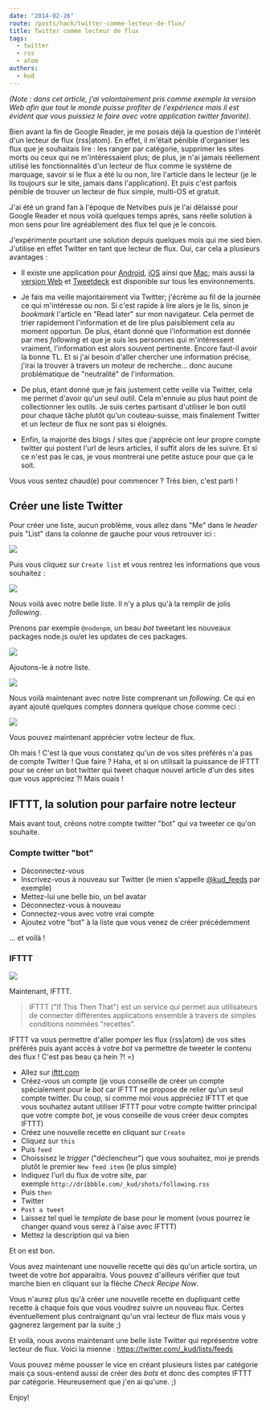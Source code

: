 ```yaml
---
date: "2014-02-26"
route: /posts/hack/twitter-comme-lecteur-de-flux/
title: Twitter comme lecteur de flux
tags:
  - twitter
  - rss
  - atom
authors:
  - kud
---
```


_(Note : dans cet article, j'ai volontairement pris comme exemple la version Web afin que tout le monde puisse profiter de l'expérience mais il est évident que vous puissiez le faire avec votre application twitter favorite)._

Bien avant la fin de Google Reader, je me posais déjà la question de l'intérêt d'un lecteur de flux {rss|atom}. En effet, il m'était pénible d'organiser les flux que je souhaitais lire : les ranger par catégorie, supprimer les sites morts ou ceux qui ne m'intéressaient plus; de plus, je n'ai jamais réellement utilisé les fonctionnalités d'un lecteur de flux comme le système de marquage, savoir si le flux a été lu ou non, lire l'article dans le lecteur (je le lis toujours sur le site, jamais dans l'application). Et puis c'est parfois pénible de trouver un lecteur de flux simple, multi-OS et gratuit.

J'ai été un grand fan à l'époque de Netvibes puis je l'ai délaissé pour Google Reader et nous voilà quelques temps après, sans réelle solution à mon sens pour lire agréablement des flux tel que je le concois.

J'expérimente pourtant une solution depuis quelques mois qui me sied bien. J'utilise en effet Twitter en tant que lecteur de flux. Oui, car cela a plusieurs avantages :

- Il existe une application pour [Android](https://play.google.com/store/apps/details?id=com.twitter.android&hl=fr), [iOS](https://about.twitter.com/products/iphone) ainsi que [Mac](https://itunes.apple.com/fr/app/twitter/id409789998?mt=12); mais aussi la [version Web](https://twitter.com/) et [Tweetdeck](https://tweetdeck.twitter.com/) est disponible sur tous les environnements.

- Je fais ma veille majoritairement via Twitter; j'écrème au fil de la journée ce qui m'intéresse ou non. Si c'est rapide à lire alors je le lis, sinon je _bookmark_ l'article en "Read later" sur mon navigateur. Cela permet de trier rapidement l'information et de lire plus paisiblement cela au moment opportun.
De plus, étant donné que l'information est donnée par mes _following_ et que je suis les personnes qui m'intéressent vraiment, l'information est alors souvent pertinente. Encore faut-il avoir la bonne TL.
Et  si j'ai besoin d'aller chercher une information précise, j'irai la trouver à travers un moteur de recherche... donc aucune problématique de "neutralité" de l'information.

- De plus, étant donné que je fais justement cette veille via Twitter, cela me permet d'avoir qu'un seul outil. Cela m'ennuie au plus haut point de collectionner les outils. Je suis certes partisant d'utiliser le bon outil pour chaque tâche plutôt qu'un couteau-suisse, mais finalement Twitter et un lecteur de flux ne sont pas si éloignés.

- Enfin, la majorité des blogs / sites que j'apprécie ont leur propre compte twitter qui postent l'url de leurs articles, il suffit alors de les suivre. Et si ce n'est pas le cas, je vous montrerai une petite astuce pour que ça le soit.

Vous vous sentez chaud(e) pour commencer ? Très bien, c'est parti !

## Créer une liste Twitter

Pour créer une liste, aucun problème, vous allez dans "Me" dans le _header_ puis "List" dans la colonne de gauche pour vous retrouver ici :

![](twitter-list.jpg)

Puis vous cliquez sur `Create list` et vous rentrez les informations que vous souhaitez :

![](create-list.png)

Nous voilà avec notre belle liste. Il n'y a plus qu'à la remplir de jolis _following_.

Prenons par exemple `@nodenpm`, un beau _bot_ tweetant les nouveaux packages node.js ou/et les updates de ces packages.

![](nodenpm.jpg)

Ajoutons-le à notre liste.

![](add-in-list.png)

Nous voilà maintenant avec notre liste comprenant un _following_. Ce qui en ayant ajouté quelques comptes donnera quelque chose comme ceci :

![](twitter-list-read.jpg)

Vous pouvez maintenant apprécier votre lecteur de flux.

Oh mais ! C'est là que vous constatez qu'un de vos sites préférés n'a pas de compte Twitter ! Que faire ? Haha, et si on utilisait la puissance de IFTTT pour se créer un bot twitter qui tweet chaque nouvel article d'un des sites que vous appréciez ?! Mais ouais !

## IFTTT, la solution pour parfaire notre lecteur

Mais avant tout, créons notre compte twitter "bot" qui va tweeter ce qu'on souhaite.

### Compte twitter "bot"

- Déconnectez-vous
- Inscrivez-vous à nouveau sur Twitter (le mien s'appelle [@kud_feeds](https://twitter.com/kud_feeds) par exemple)
- Mettez-lui une belle bio, un bel avatar
- Déconnectez-vous à nouveau
- Connectez-vous avec votre vrai compte
- Ajoutez votre "bot" à la liste que vous venez de créer précédemment

... et voilà !

### IFTTT

![](ifttt.png)

Maintenant, IFTTT.

> IFTTT ("If This Then That") est un service qui permet aux utilisateurs de connecter différentes applications ensemble à travers de simples conditions nommées "recettes".

IFTTT va vous permettre d'aller pomper les flux {rss|atom} de vos sites préférés puis ayant accès à votre _bot_ va permettre de tweeter le contenu des flux ! C'est pas beau ça hein ?! =)

- Allez sur [ifttt.com](https://ifttt.com)
- Créez-vous un compte (je vous conseille de créer un compte spécialement pour le _bot_ car IFTTT ne propose de relier qu'un seul compte twitter. Du coup, si comme moi vous appréciez IFTTT et que vous souhaitez autant utiliser IFTTT pour votre compte twitter principal que votre compte _bot_, je vous conseille de vous créer deux comptes IFTTT)
- Créez une nouvelle recette en cliquant sur `Create`
- Cliquez sur `this`
- Puis `feed`
- Choissisez le _trigger_ ("déclencheur") que vous souhaitez, moi je prends plutôt le premier `New feed item` (le plus simple)
- Indiquez l'url du flux de votre site, par exemple `http://dribbble.com/_kud/shots/following.rss`
- Puis `then`
- Twitter
- `Post a tweet`
- Laissez tel quel le _template_ de base pour le moment (vous pourrez le changer quand vous serez à l'aise avec IFTTT)
- Mettez la description qui va bien

Et on est bon.

Vous avez maintenant une nouvelle recette qui dès qu'un article sortira, un tweet de votre _bot_ apparaitra. Vous pouvez d'ailleurs vérifier que tout marche bien en cliquant sur la flèche _Check Recipe Now_.

Vous n'aurez plus qu'à créer une nouvelle recette en dupliquant cette recette à chaque fois que vous voudrez suivre un nouveau flux. Certes éventuellement plus contraignant qu'un vrai lecteur de flux mais vous y gagnerez largement par la suite ;)


Et voilà, nous avons maintenant une belle liste Twitter qui représentre votre lecteur de flux. Voici la mienne : https://twitter.com/_kud/lists/feeds

Vous pouvez même pousser le vice en créant plusieurs listes par catégorie mais ça sous-entend aussi de créer des _bots_ et donc des comptes IFTTT par catégorie. Heureusement que j'en ai qu'une. ;)

Enjoy!
